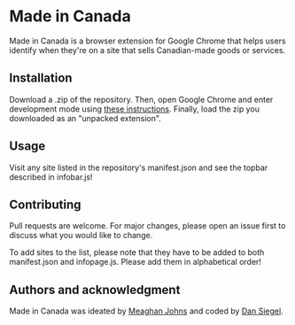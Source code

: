 # Made in Canada

Made in Canada is a browser extension for Google Chrome that helps users identify when they're on a site that sells Canadian-made goods or services.

## Installation

Download a .zip of the repository. Then, open Google Chrome and enter development mode using [these instructions](https://developer.chrome.com/extensions/faq#:~:text=You%20can%20start%20by%20turning,a%20packaged%20extension%2C%20and%20more.). Finally, load the zip you downloaded as an "unpacked extension".

## Usage

Visit any site listed in the repository's manifest.json and see the topbar described in infobar.js!

## Contributing
Pull requests are welcome. For major changes, please open an issue first to discuss what you would like to change.

To add sites to the list, please note that they have to be added to both manifest.json and infopage.js. Please add them in alphabetical order!


## Authors and acknowledgment
Made in Canada was ideated by [Meaghan Johns](https://github.com/meaghanjohns) and coded by [Dan Siegel](https://github.com/danielmaxsiegel).
